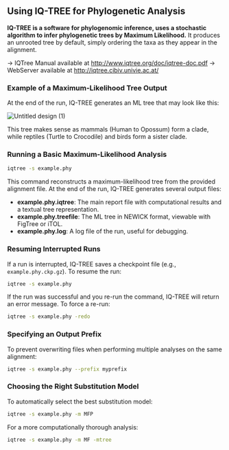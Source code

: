 ## Using IQ-TREE for Phylogenetic Analysis
**IQ-TREE is a software for phylogenomic inference, uses a stochastic algorithm to infer phylogenetic trees by Maximum Likelihood.**
It produces an unrooted tree by default, simply ordering the taxa as they appear in the alignment.

-> IQTree Manual available at http://www.iqtree.org/doc/iqtree-doc.pdf
-> WebServer available at http://iqtree.cibiv.univie.ac.at/
### Example of a Maximum-Likelihood Tree Output
At the end of the run, IQ-TREE generates an ML tree that may look like this:

![Untitled design (1)](https://github.com/user-attachments/assets/b78b07e8-ec30-46af-9196-0a2016fda60c)

This tree makes sense as mammals (Human to Opossum) form a clade, while reptiles (Turtle to Crocodile) and birds form a sister clade. 

### Running a Basic Maximum-Likelihood Analysis
```bash
iqtree -s example.phy
```
This command reconstructs a maximum-likelihood tree from the provided alignment file. At the end of the run, IQ-TREE generates several output files:
- **example.phy.iqtree**: The main report file with computational results and a textual tree representation.
- **example.phy.treefile**: The ML tree in NEWICK format, viewable with FigTree or iTOL.
- **example.phy.log**: A log file of the run, useful for debugging.

### Resuming Interrupted Runs
If a run is interrupted, IQ-TREE saves a checkpoint file (e.g., `example.phy.ckp.gz`). To resume the run:
```bash
iqtree -s example.phy
```
If the run was successful and you re-run the command, IQ-TREE will return an error message. To force a re-run:
```bash
iqtree -s example.phy -redo
```

### Specifying an Output Prefix
To prevent overwriting files when performing multiple analyses on the same alignment:
```bash
iqtree -s example.phy --prefix myprefix
```

### Choosing the Right Substitution Model
To automatically select the best substitution model:
```bash
iqtree -s example.phy -m MFP
```
For a more computationally thorough analysis:
```bash
iqtree -s example.phy -m MF -mtree
```
